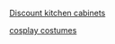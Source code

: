 <a href="http://www.kitchencabinetkings.com" title="Discount kitchen cabinets">Discount kitchen cabinets</a>

<a href="http://www.cosplayshopper.com">cosplay costumes</a>

